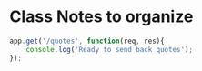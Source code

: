 # Class Notes to organize

```js
app.get('/quotes', function(req, res){
    console.log('Ready to send back quotes');
});
```